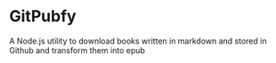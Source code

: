 GitPubfy
========

A Node.js utility to download books written in markdown and stored in Github and transform them into epub
